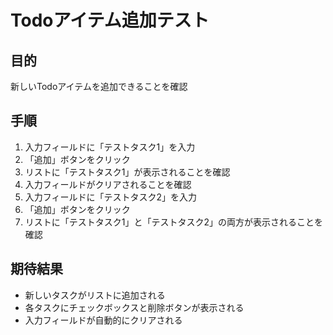 # Todoアイテム追加テスト

## 目的
新しいTodoアイテムを追加できることを確認

## 手順
1. 入力フィールドに「テストタスク1」を入力
2. 「追加」ボタンをクリック
3. リストに「テストタスク1」が表示されることを確認
4. 入力フィールドがクリアされることを確認
5. 入力フィールドに「テストタスク2」を入力
6. 「追加」ボタンをクリック
7. リストに「テストタスク1」と「テストタスク2」の両方が表示されることを確認

## 期待結果
- 新しいタスクがリストに追加される
- 各タスクにチェックボックスと削除ボタンが表示される
- 入力フィールドが自動的にクリアされる